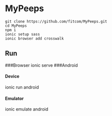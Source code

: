 # MyPeeps


```Setup
git clone https://github.com/fitcom/MyPeeps.git
cd MyPeeps
npm i
ionic setup sass
ionic browser add crosswalk
```
## Run
###Browser
ionic serve
###Android
#### Device
ionic run android
#### Emulator
ionic emulate android
